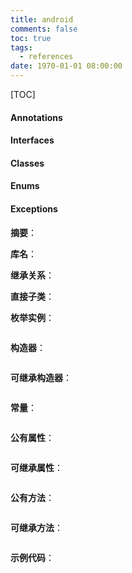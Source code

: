 ```yaml
---
title: android
comments: false
toc: true
tags:
  - references
date: 1970-01-01 08:00:00
---
```


[TOC]

<!-- more -->
#### Annotations
#### Interfaces
#### Classes
#### Enums
#### Exceptions

**摘要**：

**库名**：

**继承关系**：

**直接子类**：

**枚举实例**：
``` java
```

**构造器**：
``` java
```

**可继承构造器**：
``` java
```

**常量**：
``` java
```

**公有属性**：
``` java
```

**可继承属性**：
``` java
```

**公有方法**：
``` java
```

**可继承方法**：
``` java
```

**示例代码**：
``` java
```
